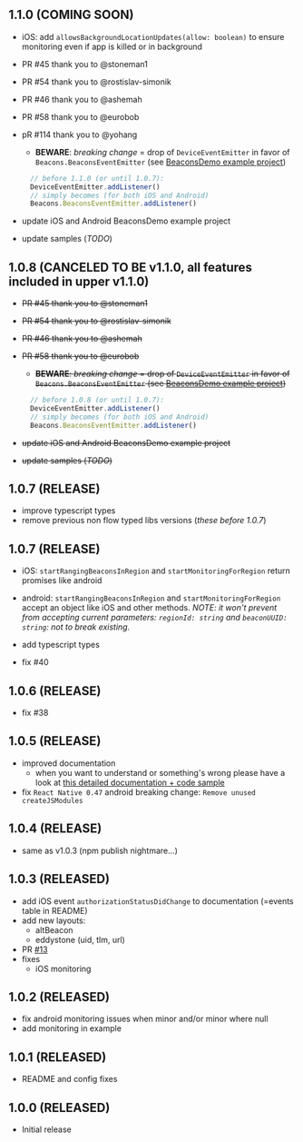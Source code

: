 
## 1.1.0 (COMING SOON)
- iOS: add `allowsBackgroundLocationUpdates(allow: boolean)` to ensure monitoring even if app is killed or in background
- PR #45 thank you to @stoneman1
- PR #54 thank you to @rostislav-simonik
- PR #46 thank you to @ashemah
- PR #58 thank you to @eurobob
- pR #114 thank you to @yohang
  - **BEWARE**: *breaking change* = drop of  `DeviceEventEmitter` in favor of `Beacons.BeaconsEventEmitter` (see [BeaconsDemo example project](./examples/BeaconsDemo))
  ```javascript
    // before 1.1.0 (or until 1.0.7):
    DeviceEventEmitter.addListener()
    // simply becomes (for both iOS and Android)
    Beacons.BeaconsEventEmitter.addListener()
    ```

 - update iOS and Android BeaconsDemo example project
 - update samples (*TODO*)

## 1.0.8 (CANCELED TO BE v1.1.0, all features included in upper v1.1.0)
- ~~PR #45 thank you to @stoneman1~~
- ~~PR #54 thank you to @rostislav-simonik~~
- ~~PR #46 thank you to @ashemah~~
- ~~PR #58 thank you to @eurobob~~
  - ~~**BEWARE**: *breaking change* = drop of  `DeviceEventEmitter` in favor of `Beacons.BeaconsEventEmitter` (see [BeaconsDemo example project](./examples/BeaconsDemo))~~
  ```javascript
    // before 1.0.8 (or until 1.0.7):
    DeviceEventEmitter.addListener()
    // simply becomes (for both iOS and Android)
    Beacons.BeaconsEventEmitter.addListener()
    ```

 - ~~update iOS and Android BeaconsDemo example project~~
 - ~~update samples (*TODO*)~~


## 1.0.7 (RELEASE)

- improve typescript types
- remove previous non flow typed libs versions (*these before 1.0.7*)

## 1.0.7 (RELEASE)

- iOS: `startRangingBeaconsInRegion` and `startMonitoringForRegion` return promises like android

- android: `startRangingBeaconsInRegion` and `startMonitoringForRegion` accept an object like iOS and other methods. *NOTE: it won't prevent from accepting current parameters: `regionId: string` and `beaconUUID: string`: not to break existing.*

- add typescript types

- fix #40

## 1.0.6 (RELEASE)
- fix #38

## 1.0.5 (RELEASE)
 - improved documentation
   - when you want to understand or something's wrong please have a look at [this detailed documentation + code sample](https://github.com/MacKentoch/react-native-beacons-manager/tree/master/examples/samples)
 - fix `React Native 0.47` android breaking change: `Remove unused createJSModules`

## 1.0.4 (RELEASE)
 - same as v1.0.3 (npm publish nightmare...)

## 1.0.3 (RELEASED)
  - add iOS event `authorizationStatusDidChange` to documentation (=events table in README)
  - add new layouts:
    - altBeacon
    - eddystone (uid, tlm, url)
  - PR [#13](https://github.com/MacKentoch/react-native-beacons-manager/pull/13)
  - fixes
    - iOS monitoring

## 1.0.2 (RELEASED)
  - fix android monitoring issues when minor and/or minor where null
  - add monitoring in example

## 1.0.1 (RELEASED)
  - README and config fixes

## 1.0.0 (RELEASED)
  - Initial release
